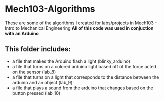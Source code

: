 # Mech103-Algorithms
These are some of the algorithms I created for labs/projects in Mech103 - Intro to Mechanical Engineering
**All of this code was used in conjuction with an Arduino**
## This folder includes:
* a file that makes the Arduino flash a light (blinky_arduino)
* a file that turns on a colored arduino light based off of the force acted on the sensor (lab_8)
* a file that turns on a light that corresponds to the distance between the arduino and an object (lab_9)
* a file that plays a sound from the arduino that changes based on the button pressed (lab_10)
